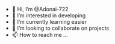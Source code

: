 - 👋 Hi, I’m @Adonai-722
- 👀 I’m interested in developing 
- 🌱 I’m currently learning easier 
- 💞️ I’m looking to collaborate on projects 
- 📫 How to reach me ...

<!---
Adonai-722/Adonai-722 is a ✨ special ✨ repository because its `README.md` (this file) appears on your GitHub profile.
You can click the Preview link to take a look at your changes.
--->
